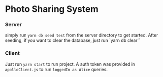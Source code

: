 
# Photo Sharing System

### Server
  simply run `yarn db seed test` from the server directory to get started. After seeding, if you want to clear the database, just run `yarn db clear``

### Client

  Just run `yarn start` to run project. A auth token was provided in `apolloClient.js` to run `loggedIn as Alice` queries.
